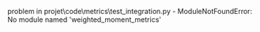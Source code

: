 problem in projet\code\metrics\test_integration.py - ModuleNotFoundError: No module named 'weighted_moment_metrics'
